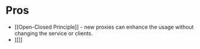 # Pros
- [[Open-Closed Principle]] - new proxies can enhance the usage without changing the service or clients.
- [[]]